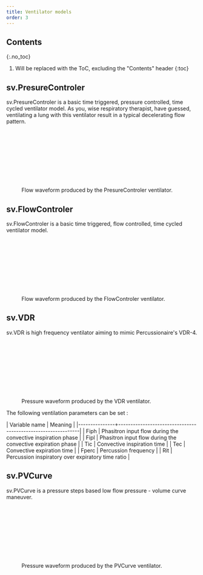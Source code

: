 ```yaml
---
title: Ventilator models
order: 3
---
```

## Contents
{:.no_toc}

1. Will be replaced with the ToC, excluding the "Contents" header
{:toc}

## sv.PresureControler

sv.PresureControler is a basic time triggered, pressure controlled, time cycled ventilator model. As you, wise respiratory therapist, have guessed, ventilating a lung with this ventilator result in a typical decelerating flow pattern.

<figure>
<svg id="svg1" class="graphcurve"></svg>
<figcaption>Flow waveform produced by the PresureControler ventilator.</figcaption>
</figure>

## sv.FlowControler

sv.FlowControler is a basic time triggered, flow controlled, time cycled ventilator model.

<figure>
<svg id="svg2" class="graphcurve"></svg>
<figcaption>Flow waveform produced by the FlowControler ventilator.</figcaption>
</figure>

## sv.VDR

sv.VDR is high frequency ventilator aiming to mimic Percussionaire's VDR-4.

<figure>
<svg id="svg3" class="graphcurve"></svg>
<figcaption>Pressure waveform produced by the VDR ventilator.</figcaption>
</figure>

The following ventilation parameters can be set :

| Variable name | Meaning                                                      |
|---------------+--------------------------------------------------------------|
| Fiph          | Phasitron input flow during the convective inspiration phase |
| Fipl          | Phasitron input flow during the convective expiration phase  |
| Tic           | Convective inspiration time                                  |
| Tec           | Convective expiration time                                   |
| Fperc         | Percussion frequency                                         |
| Rit           | Percussion inspiratory over expiratory time ratio            |


## sv.PVCurve

sv.PVCurve is a pressure steps based low flow pressure - volume curve maneuver. 


<figure>
<svg id="svg4" class="graphcurve"></svg>
<figcaption>Pressure waveform produced by the PVCurve ventilator.</figcaption>
</figure>

<script>
	var lung = new sv.SimpleLung();

	fx = function(d){return d.time};
	fy1 = function(d){return d.Flung};
	fy2 = function(d){return d.Pao};
	fy3 = function(d){return d.Palv};

	var ventilator = new sv.PresureControler();
	var data = ventilator.ventilate(lung);
	var graph = gs.quickGraph( "#svg1", data.timeData, fx, fy1).setidx("Time").setidy("Flow");


	var ventilator = new sv.FlowControler();
	var data = ventilator.ventilate(lung);
	var graph = gs.quickGraph( "#svg2", data.timeData, fx, fy1).setidx("Time").setidy("Flow");

	var ventilator = new sv.VDR();
	var data = ventilator.ventilate(lung);
	var graph = gs.quickGraph( "#svg3", data.timeData, fx, fy2).setidx("Time").setidy("Pressure");

	var ventilator = new sv.PVCurve();
	var data = ventilator.ventilate(lung);
	var graph = gs.quickGraph( "#svg4", data.timeData, fx, fy2).setidx("Time").setidy("Pressure");
</script>
